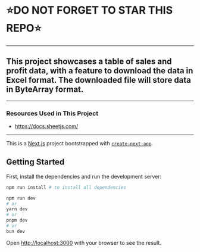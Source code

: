 # ⭐DO NOT FORGET TO STAR THIS REPO⭐

---

## This project showcases a table of sales and profit data, with a feature to download the data in Excel format. The downloaded file will store data in ByteArray format.

---

### Resources Used in This Project

- https://docs.sheetjs.com/

---

This is a [Next.js](https://nextjs.org/) project bootstrapped with [`create-next-app`](https://github.com/vercel/next.js/tree/canary/packages/create-next-app).

## Getting Started

First, install the dependencies and run the development server:

```bash
npm run install # to install all dependencies

npm run dev
# or
yarn dev
# or
pnpm dev
# or
bun dev
```

Open [http://localhost:3000](http://localhost:3000) with your browser to see the result.


